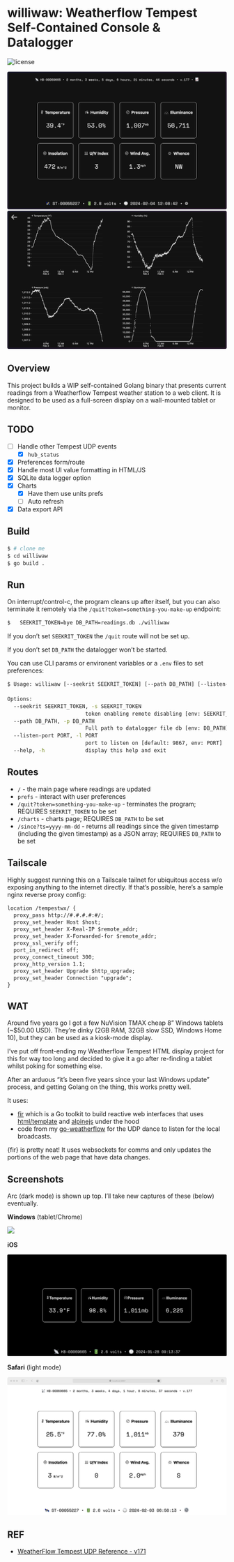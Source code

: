 # williwaw: Weatherflow Tempest Self-Contained Console & Datalogger


![license](https://img.shields.io/badge/license-MIT-success.png)

![arc](imgs/arc.png) ![arc-charts](imgs/arc-charts.png)

## Overview

This project builds a WIP self-contained Golang binary that presents
current readings from a Weatherflow Tempest weather station to a web
client. It is designed to be used as a full-screen display on a
wall-mounted tablet or monitor.

## TODO

- [ ] Handle other Tempest UDP events
  - [x] `hub_status`
- [x] Preferences form/route
- [x] Handle most UI value formatting in HTML/JS
- [x] SQLite data logger option
- [x] Charts
  - [x] Have them use units prefs
  - [ ] Auto refresh
- [x] Data export API

## Build

``` bash
$ # clone me
$ cd williwaw
$ go build .
```

## Run

On interrupt/control-c, the program cleans up after itself, but you can
also terminate it remotely via the `/quit?token=something-you-make-up`
endpoint:

``` bash
$   SEEKRIT_TOKEN=bye DB_PATH=readings.db ./williwaw
```

If you don’t set `SEEKRIT_TOKEN` the `/quit` route will not be set up.

If you don’t set `DB_PATH` the datalogger won’t be started.

You can use CLI params or environent variables or a `.env` files to set
preferences:

``` bash
$ Usage: williwaw [--seekrit SEEKRIT_TOKEN] [--path DB_PATH] [--listen-port PORT]

Options:
  --seekrit SEEKRIT_TOKEN, -s SEEKRIT_TOKEN
                         token enabling remote disabling [env: SEEKRIT_TOKEN]
  --path DB_PATH, -p DB_PATH
                         Full path to datalogger file db [env: DB_PATH]
  --listen-port PORT, -l PORT
                         port to listen on [default: 9867, env: PORT]
  --help, -h             display this help and exit
```

## Routes

- `/` - the main page where readings are updated
- `prefs` - interact with user preferences
- `/quit?token=something-you-make-up` - terminates the program; REQUIRES
  `SEEKRIT_TOKEN` to be set
- `/charts` - charts page; REQUIRES `DB_PATH` to be set
- `/since?ts=yyyy-mm-dd` - returns all readings since the given
  timestamp (including the given timestamp) as a JSON array; REQUIRES
  `DB_PATH` to be set

## Tailscale

Highly suggest running this on a Tailscale tailnet for ubiquitous access
w/o exposing anything to the internet directly. If that’s possible,
here’s a sample nginx reverse proxy config:

``` nginx
location /tempestwx/ {
  proxy_pass http://#.#.#.#:#/;
  proxy_set_header Host $host;
  proxy_set_header X-Real-IP $remote_addr;
  proxy_set_header X-Forwarded-for $remote_addr;
  proxy_ssl_verify off;
  port_in_redirect off;
  proxy_connect_timeout 300;
  proxy_http_version 1.1;
  proxy_set_header Upgrade $http_upgrade;
  proxy_set_header Connection "upgrade";
}
```

## WAT

Around five years go I got a few NuVision TMAX cheap 8” Windows tablets
(~\$50.00 USD). They’re dinky (2GB RAM, 32GB slow SSD, Windows Home 10),
but they can be used as a kiosk-mode display.

I’ve put off front-ending my Weatherflow Tempest HTML display project
for this for way too long and decided to give it a go after re-finding a
tablet whilst poking for something else.

After an arduous “it’s been five years since your last Windows update”
process, and getting Golang on the thing, this works pretty well.

It uses:

- [fir](https://github.com/livefir/fir/) which is a Go toolkit to build
  reactive web interfaces that uses
  [html/template](https://pkg.go.dev/html/template) and
  [alpinejs](https://alpinejs.dev/) under the hood
- code from my
  [go-weatherflow](https://github.com/hrbrmstr/go-weatherflow) for the
  UDP dance to listen for the local broadcasts.

{fir} is pretty neat! It uses websockets for comms and only updates the
portions of the web page that have data changes.

## Screenshots

Arc (dark mode) is shown up top. I’ll take new captures of these (below)
eventually.

**Windows** (tablet/Chrome)

![](imgs/tablet.png)

**iOS**

![](imgs/iphone.jpg)

**Safari** (light mode)

![](imgs/safari.png)

## REF

- [WeatherFlow Tempest UDP Reference -
  v171](https://weatherflow.github.io/Tempest/api/udp/v171/)
